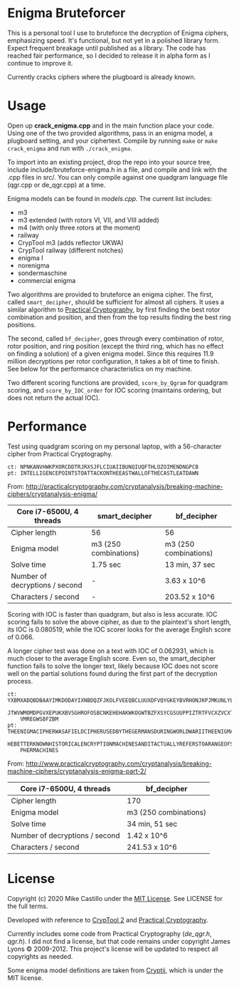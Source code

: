 # Enigma Bruteforcer

This is a personal tool I use to bruteforce the decryption of Enigma ciphers, emphasizing speed. It's functional, but not yet in a polished library form. Expect frequent breakage until published as a library. The code has reached fair performance, so I decided to release it in alpha form as I continue to improve it.

Currently cracks ciphers where the plugboard is already known.


# Usage

Open up **crack_enigma.cpp** and in the main function place your code. Using one of the two provided algorithms, pass in an enigma model, a plugboard setting, and your ciphertext. Compile by running `make` or `make crack_enigma` and run with `./crack_enigma`.

To import into an existing project, drop the repo into your source tree, include include/bruteforce-enigma.h in a file, and compile and link with the .cpp files in src/. You can only compile against one quadgram language file (qgr.cpp or de_qgr.cpp) at a time.

Enigma models can be found in *models.cpp*. The current list includes:
* m3
* m3 extended (with rotors VI, VII, and VIII added)
* m4 (with only three rotors at the moment)
* railway
* CrypTool m3 (adds reflector UKWA)
* CrypTool railway (different notches)
* enigma I
* norenigma
* sondermaschine
* commercial enigma

Two algorithms are provided to bruteforce an enigma cipher. The first, called `smart_decipher`, should be sufficient for almost all ciphers. It uses a similar algorithm to [Practical Cryptography](http://www.practicalcryptography.com/cryptanalysis/breaking-machine-ciphers/cryptanalysis-enigma-part-2/), by first finding the best rotor combination and position, and then from the top results finding the best ring positions.

The second, called `bf_decipher`, goes through every combination of rotor, rotor position, and ring position (except the third ring, which has no effect on finding a solution) of a given enigma model. Since this requires 11.9 million decryptions per rotor configuration, it takes a bit of time to finish. See below for the performance characteristics on my machine.

Two different scoring functions are provided, `score_by_Qgram` for quadgram scoring, and `score_by_IOC_order` for IOC scoring (maintains ordering, but does not return the actual IOC).



# Performance

Test using quadgram scoring on my personal laptop, with a 56-character cipher from Practical Cryptography.

```
ct: NPNKANVHWKPXORCDDTRJRXSJFLCIUAIIBUNQIUQFTHLOZOIMENDNGPCB
pt: INTELLIGENCEPOINTSTOATTACKONTHEEASTWALLOFTHECASTLEATDAWN
```

From: http://practicalcryptography.com/cryptanalysis/breaking-machine-ciphers/cryptanalysis-enigma/


| Core i7-6500U, 4 threads       | smart_decipher        | bf_decipher           |
| ------------------------------ | ----------------------| ----------------------|
| Cipher length                  | 56                    | 56                    |
| Enigma model                   | m3 (250 combinations) | m3 (250 combinations) |
| Solve time                     | 1.75 sec              | 13 min, 37 sec        |
| Number of decryptions / second | -                     | 3.63 x 10^6           |
| Characters / second            | -                     | 203.52 x 10^6         |



Scoring with IOC is faster than quadgram, but also is less accurate. IOC scoring fails to solve the above cipher, as due to the plaintext's short length, its IOC is 0.080519, while the IOC scorer looks for the average English score of 0.066.

A longer cipher test was done on a text with IOC of 0.062931, which is much closer to the average English score. Even so, the smart_decipher function fails to solve the longer text, likely because IOC does not score well on the partial solutions found during the first part of the decryption process.

```
ct: YXBMXADQBDBAAYIMKDODAYIXNBDQZFJKOLFVEEQBCLUUXDFVQYGKEYBVRHONJKPJMKUNLYLZUKBKJOA
    JTWVWMOMDPGVXEPUKXBVSGHROFOSBCNKEHEHAKWKOGWTBZFXSYCGSUUPPIZTRTFVCXZVCXTFLMTPTAQ
    VMREGWSBFZBM
pt: THEENIGMACIPHERWASAFIELDCIPHERUSEDBYTHEGERMANSDURINGWORLDWARIITHEENIGMAISONEOFT
    HEBETTERKNOWNHISTORICALENCRYPTIONMACHINESANDITACTUALLYREFERSTOARANGEOFSIMILARCI
    PHERMACHINES
```

From: http://www.practicalcryptography.com/cryptanalysis/breaking-machine-ciphers/cryptanalysis-enigma-part-2/

| Core i7-6500U, 4 threads       | bf_decipher           |
| ------------------------------ | --------------------- |
| Cipher length                  | 170                   |
| Enigma model                   | m3 (250 combinations) |
| Solve time                     | 34 min, 51 sec        |
| Number of decryptions / second | 1.42 x 10^6           |
| Characters / second            | 241.53 x 10^6         |



# License

Copyright (c) 2020 Mike Castillo under the [MIT License](https://choosealicense.com/licenses/mit/). See LICENSE for the full terms.

Developed with reference to [CrypTool 2](https://www.cryptool.org/en/cryptool2) and [Practical Cryptography](http://www.practicalcryptography.com/cryptanalysis/breaking-machine-ciphers/cryptanalysis-enigma-part-2/).

Currently includes some code from Practical Cryptography (*de_qgr.h*, *qgr.h*). I did not find a license, but that code remains under copyright James Lyons © 2009-2012. This project's license will be updated to respect all copyrights as needed.

Some enigma model definitions are taken from [Cryptii](https://github.com/cryptii/cryptii), which is under the MIT license.
